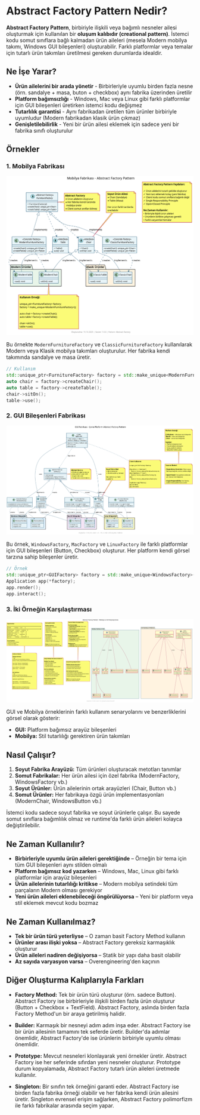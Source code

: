 # Abstract Factory Pattern Nedir?

**Abstract Factory Pattern**, birbiriyle ilişkili veya bağımlı nesneler ailesi oluşturmak için kullanılan bir **oluşum kalıbıdır (creational pattern)**. İstemci kodu somut sınıflara bağlı kalmadan ürün aileleri (mesela Modern mobilya takımı, Windows GUI bileşenleri) oluşturabilir. Farklı platformlar veya temalar için tutarlı ürün takımları üretilmesi gereken durumlarda idealdir.

## Ne İşe Yarar?

- **Ürün ailelerini bir arada yönetir** - Birbirleriyle uyumlu birden fazla nesne (örn. sandalye + masa, buton + checkbox) aynı fabrika üzerinden üretilir
- **Platform bağımsızlığı** - Windows, Mac veya Linux gibi farklı platformlar için GUI bileşenleri üretirken istemci kodu değişmez
- **Tutarlılık garantisi** - Aynı fabrikadan üretilen tüm ürünler birbiriyle uyumludur (Modern fabrikadan klasik ürün çıkmaz)
- **Genişletilebilirlik** - Yeni bir ürün ailesi eklemek için sadece yeni bir fabrika sınıfı oluşturulur

## Örnekler

### 1. Mobilya Fabrikası

![Furniture Factory](./furniture/diagram.png)

Bu örnekte `ModernFurnitureFactory` ve `ClassicFurnitureFactory` kullanılarak Modern veya Klasik mobilya takımları oluşturulur. Her fabrika kendi takımında sandalye ve masa üretir.

```cpp
// Kullanım
std::unique_ptr<FurnitureFactory> factory = std::make_unique<ModernFurnitureFactory>();
auto chair = factory->createChair();
auto table = factory->createTable();
chair->sitOn();
table->use();
```

### 2. GUI Bileşenleri Fabrikası

![GUI Factory](./gui/diagram.png)

Bu örnek, `WindowsFactory`, `MacFactory` ve `LinuxFactory` ile farklı platformlar için GUI bileşenleri (Button, Checkbox) oluşturur. Her platform kendi görsel tarzına sahip bileşenler üretir.

```cpp
// Örnek
std::unique_ptr<GUIFactory> factory = std::make_unique<WindowsFactory>();
Application app(*factory);
app.render();
app.interact();
```

### 3. İki Örneğin Karşılaştırması

![Abstract Factory Comparison](./gui_furniture_diff/diagram.png)

GUI ve Mobilya örneklerinin farklı kullanım senaryolarını ve benzerliklerini görsel olarak gösterir:
- **GUI:** Platform bağımsız arayüz bileşenleri
- **Mobilya:** Stil tutarlılığı gerektiren ürün takımları

## Nasıl Çalışır?

1. **Soyut Fabrika Arayüzü:** Tüm ürünleri oluşturacak metotları tanımlar
2. **Somut Fabrikalar:** Her ürün ailesi için özel fabrika (ModernFactory, WindowsFactory vb.)
3. **Soyut Ürünler:** Ürün ailelerinin ortak arayüzleri (Chair, Button vb.)
4. **Somut Ürünler:** Her fabrikaya özgü ürün implementasyonları (ModernChair, WindowsButton vb.)

İstemci kodu sadece soyut fabrika ve soyut ürünlerle çalışır. Bu sayede somut sınıflara bağımlılık olmaz ve runtime'da farklı ürün aileleri kolayca değiştirilebilir.

## Ne Zaman Kullanılır?

- **Birbirleriyle uyumlu ürün aileleri gerektiğinde** – Örneğin bir tema için tüm GUI bileşenleri aynı stilden olmalı
- **Platform bağımsız kod yazarken** – Windows, Mac, Linux gibi farklı platformlar için arayüz bileşenleri
- **Ürün ailelerinin tutarlılığı kritikse** – Modern mobilya setindeki tüm parçaların Modern olması gerekiyor
- **Yeni ürün aileleri eklenebileceği öngörülüyorsa** – Yeni bir platform veya stil eklemek mevcut kodu bozmaz

## Ne Zaman Kullanılmaz?

- **Tek bir ürün türü yeterliyse** – O zaman basit Factory Method kullanın
- **Ürünler arası ilişki yoksa** – Abstract Factory gereksiz karmaşıklık oluşturur
- **Ürün aileleri nadiren değişiyorsa** – Statik bir yapı daha basit olabilir
- **Az sayıda varyasyon varsa** – Overengineering'den kaçının

## Diğer Oluşturma Kalıplarıyla Farkları

- **Factory Method:** Tek bir ürün türü oluşturur (örn. sadece Button). Abstract Factory ise birbirleriyle ilişkili birden fazla ürün oluşturur (Button + Checkbox + TextField). Abstract Factory, aslında birden fazla Factory Method'un bir araya getirilmiş halidir.

- **Builder:** Karmaşık bir nesneyi adım adım inşa eder. Abstract Factory ise bir ürün ailesinin tamamını tek seferde üretir. Builder'da adımlar önemlidir, Abstract Factory'de ise ürünlerin birbiriyle uyumlu olması önemlidir.

- **Prototype:** Mevcut nesneleri klonlayarak yeni örnekler üretir. Abstract Factory ise her seferinde sıfırdan yeni nesneler oluşturur. Prototype durum kopyalamada, Abstract Factory tutarlı ürün aileleri üretmede kullanılır.

- **Singleton:** Bir sınıfın tek örneğini garanti eder. Abstract Factory ise birden fazla fabrika örneği olabilir ve her fabrika kendi ürün ailesini üretir. Singleton evrensel erişim sağlarken, Abstract Factory polimorfizm ile farklı fabrikalar arasında seçim yapar.
